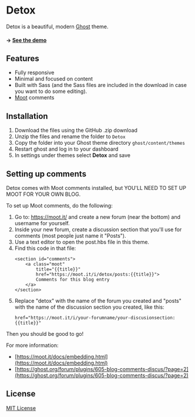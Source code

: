 # Detox

Detox is a beautiful, modern [Ghost](http://www.ghost.org) theme.

#### → [See the demo](http://www.eatapapaya.com)

## Features

* Fully responsive
* Minimal and focused on content
* Built with Sass (and the Sass files are included in the download in case you want to do some editing).
* [Moot](https://moot.it/) comments

## Installation

1. Download the files using the GitHub .zip download
2. Unzip the files and rename the folder to `Detox`
4. Copy the folder into your Ghost theme directory `ghost/content/themes`
5. Restart ghost and log in to your dashboard
6. In settings under themes select **Detox** and save

## Setting up comments

Detox comes with Moot comments installed, but YOU'LL NEED TO SET UP MOOT FOR YOUR OWN BLOG.

To set up Moot comments, do the following:

1. Go to: https://moot.it/ and create a new forum (near the bottom) and username for yourself.
2. Inside your new forum, create a discussion section that you'll use for comments (most people just name it "Posts").
3. Use a text editor to open the post.hbs file in this theme.
4. Find this code in that file:
	```
    <section id="comments">
        <a class="moot"
            title="{{title}}"
            href="https://moot.it/i/detox/posts:{{title}}">
            Comments for this blog entry
        </a>
    </section>
    ```
5. Replace "detox" with the name of the forum you created and "posts" with the name of the discussion section you created, like this:
	```
    href="https://moot.it/i/your-forumname/your-discusionsection:{{title}}"
    ```
Then you should be good to go!

For more information: 
- [https://moot.it/docs/embedding.html](https://moot.it/docs/embedding.html)
- [https://ghost.org/forum/plugins/605-blog-comments-discus/?page=2](https://ghost.org/forum/plugins/605-blog-comments-discus/?page=2)

## License

[MIT License](http://oswaldoacauan.mit-license.org/)